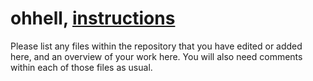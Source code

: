 # ohhell, [instructions](https://docs.google.com/document/d/11rwDMXodqlxAjYlOyWvYiwVKjMB7jzeUtDFrYnAkct8/edit?usp=sharing)

Please list any files within the repository that you have edited or added here,
and an overview of your work here.
You will also need comments within each of those files as usual.
